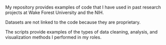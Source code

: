 My repository provides examples of code that I have used in past research projects at Wake Forest University and the NIH. 

Datasets are not linked to the code because they are proprietary.

The scripts provide examples of the types of data cleaning, analysis, and visualization methods I performed in my roles.
